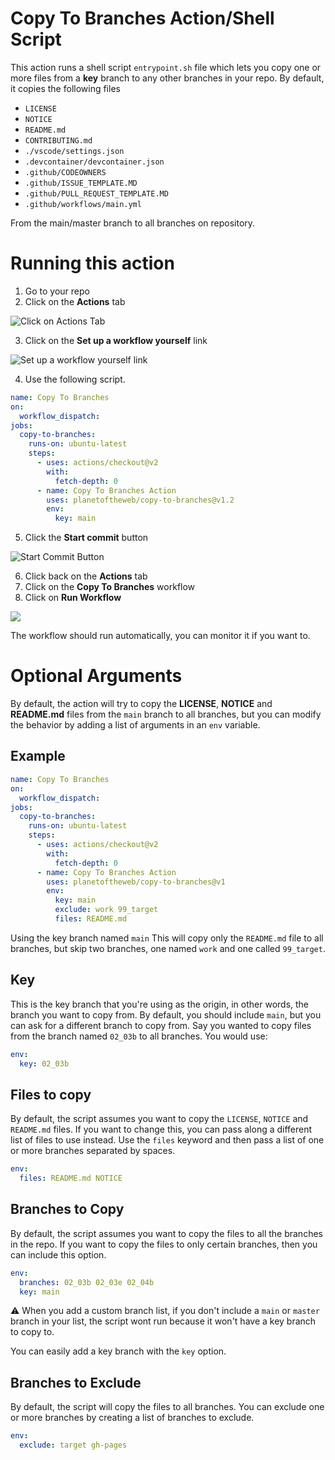# Copy To Branches Action/Shell Script

This action runs a shell script `entrypoint.sh` file which lets you copy one or more files from a **key** branch to any other branches in your repo. By default, it copies the following files

- `LICENSE`
- `NOTICE`
- `README.md`
- `CONTRIBUTING.md`
- `./vscode/settings.json`
- `.devcontainer/devcontainer.json`
- `.github/CODEOWNERS`
- `.github/ISSUE_TEMPLATE.MD`
- `.github/PULL_REQUEST_TEMPLATE.MD`
- `.github/workflows/main.yml`

From the main/master branch to all branches on repository.

# Running this action
1. Go to your repo
2. Click on the **Actions** tab

![Click on Actions Tab](http://pixelprowess.com/i/2021-01-07_01-38-46.png)

3. Click on the **Set up a workflow yourself** link

![Set up a workflow yourself link](http://pixelprowess.com/i/2021-01-07_01-39-53.png)

4. Use the following script.

```yaml
name: Copy To Branches
on:
  workflow_dispatch:
jobs:
  copy-to-branches:
    runs-on: ubuntu-latest
    steps:
      - uses: actions/checkout@v2
        with:
          fetch-depth: 0
      - name: Copy To Branches Action
        uses: planetoftheweb/copy-to-branches@v1.2
        env:
          key: main
```

5. Click the **Start commit** button

![Start Commit Button](http://pixelprowess.com/i/2021-01-07_01-49-18.png)

6. Click back on the **Actions** tab
7. Click on the **Copy To Branches** workflow
8. Click on **Run Workflow**

![](http://pixelprowess.com/i/2021-01-07_01-52-54.png)

The workflow should run automatically, you can monitor it if you want to.

# Optional Arguments


By default, the action will try to copy the  **LICENSE**, **NOTICE** and **README.md** files from the `main` branch to all branches, but you can modify the behavior by adding a list of arguments in an `env` variable.
## Example

```yaml
name: Copy To Branches
on:
  workflow_dispatch:
jobs:
  copy-to-branches:
    runs-on: ubuntu-latest
    steps:
      - uses: actions/checkout@v2
        with:
          fetch-depth: 0
      - name: Copy To Branches Action
        uses: planetoftheweb/copy-to-branches@v1
        env:
          key: main
          exclude: work 99_target
          files: README.md
```

Using the key branch named `main` This will copy only the `README.md` file to all branches, but skip two branches, one named `work` and one called `99_target`.

## Key
This is the key branch that you're using as the origin, in other words, the branch you want to copy from. By default, you should include `main`, but you can ask for a different branch to copy from. Say you wanted to copy files from the branch named `02_03b` to all branches. You would use:

```yaml
env:
  key: 02_03b
```

## Files to copy
By default, the script assumes you want to copy the `LICENSE`, `NOTICE` and `README.md` files. If you want to change this, you can pass along a different list of files to use instead. Use the `files` keyword and then pass a list of one or more branches separated by spaces.

```yaml
env:
  files: README.md NOTICE
```

## Branches to Copy
By default, the script assumes you want to copy the files to all the branches in the repo. If you want to copy the files to only certain branches, then you can include this option.

```yaml
env:
  branches: 02_03b 02_03e 02_04b
  key: main
```

:warning: When you add a custom branch list, if you don't include a `main` or `master` branch in your list, the script wont run because it won't have a key branch to copy to.

You can easily add a key branch with the `key` option.

## Branches to Exclude
By default, the script will copy the files to all branches. You can exclude one or more branches by creating a list of branches to exclude.

```yaml
env:
  exclude: target gh-pages
```